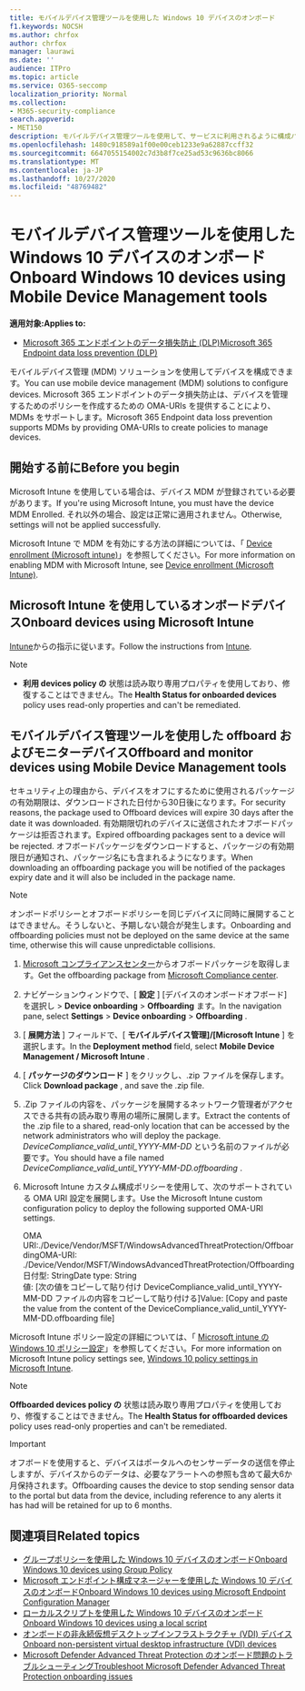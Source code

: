 ```yaml
---
title: モバイルデバイス管理ツールを使用した Windows 10 デバイスのオンボード
f1.keywords: NOCSH
ms.author: chrfox
author: chrfox
manager: laurawi
ms.date: ''
audience: ITPro
ms.topic: article
ms.service: O365-seccomp
localization_priority: Normal
ms.collection:
- M365-security-compliance
search.appverid:
- MET150
description: モバイルデバイス管理ツールを使用して、サービスに利用されるように構成パッケージをデバイスに展開します。
ms.openlocfilehash: 1480c918589a1f00e00ceb1233e9a62887ccff32
ms.sourcegitcommit: 6647055154002c7d3b8f7ce25ad53c9636bc8066
ms.translationtype: MT
ms.contentlocale: ja-JP
ms.lasthandoff: 10/27/2020
ms.locfileid: "48769482"
---
```

# <a name="onboard-windows-10-devices-using-mobile-device-management-tools"></a><span data-ttu-id="a0cb4-103">モバイルデバイス管理ツールを使用した Windows 10 デバイスのオンボード</span><span class="sxs-lookup"><span data-stu-id="a0cb4-103">Onboard Windows 10 devices using Mobile Device Management tools</span></span>

<span data-ttu-id="a0cb4-104">**適用対象:**</span><span class="sxs-lookup"><span data-stu-id="a0cb4-104">**Applies to:**</span></span>

- [<span data-ttu-id="a0cb4-105">Microsoft 365 エンドポイントのデータ損失防止 (DLP)</span><span class="sxs-lookup"><span data-stu-id="a0cb4-105">Microsoft 365 Endpoint data loss prevention (DLP)</span></span>](/microsoft-365/compliance/endpoint-dlp-learn-about)

<span data-ttu-id="a0cb4-106">モバイルデバイス管理 (MDM) ソリューションを使用してデバイスを構成できます。</span><span class="sxs-lookup"><span data-stu-id="a0cb4-106">You can use mobile device management (MDM) solutions to configure devices.</span></span> <span data-ttu-id="a0cb4-107">Microsoft 365 エンドポイントのデータ損失防止は、デバイスを管理するためのポリシーを作成するための OMA-URIs を提供することにより、MDMs をサポートします。</span><span class="sxs-lookup"><span data-stu-id="a0cb4-107">Microsoft 365 Endpoint data loss prevention supports MDMs by providing OMA-URIs to create policies to manage devices.</span></span>


## <a name="before-you-begin"></a><span data-ttu-id="a0cb4-108">開始する前に</span><span class="sxs-lookup"><span data-stu-id="a0cb4-108">Before you begin</span></span>
<span data-ttu-id="a0cb4-109">Microsoft Intune を使用している場合は、デバイス MDM が登録されている必要があります。</span><span class="sxs-lookup"><span data-stu-id="a0cb4-109">If you're using Microsoft Intune, you must have the device MDM Enrolled.</span></span> <span data-ttu-id="a0cb4-110">それ以外の場合、設定は正常に適用されません。</span><span class="sxs-lookup"><span data-stu-id="a0cb4-110">Otherwise, settings will not be applied successfully.</span></span> 

<span data-ttu-id="a0cb4-111">Microsoft Intune で MDM を有効にする方法の詳細については、「 [Device enrollment (Microsoft intune)](https://docs.microsoft.com/mem/intune/enrollment/device-enrollment)」を参照してください。</span><span class="sxs-lookup"><span data-stu-id="a0cb4-111">For more information on enabling MDM with Microsoft Intune, see [Device enrollment (Microsoft Intune)](https://docs.microsoft.com/mem/intune/enrollment/device-enrollment).</span></span>

## <a name="onboard-devices-using-microsoft-intune"></a><span data-ttu-id="a0cb4-112">Microsoft Intune を使用しているオンボードデバイス</span><span class="sxs-lookup"><span data-stu-id="a0cb4-112">Onboard devices using Microsoft Intune</span></span>

<span data-ttu-id="a0cb4-113">[Intune](https://docs.microsoft.com/intune/advanced-threat-protection)からの指示に従います。</span><span class="sxs-lookup"><span data-stu-id="a0cb4-113">Follow the instructions from [Intune](https://docs.microsoft.com/intune/advanced-threat-protection).</span></span>

> [!NOTE]
> - <span data-ttu-id="a0cb4-114">**利用 devices policy の** 状態は読み取り専用プロパティを使用しており、修復することはできません。</span><span class="sxs-lookup"><span data-stu-id="a0cb4-114">The **Health Status for onboarded devices** policy uses read-only properties and can't be remediated.</span></span>

## <a name="offboard-and-monitor-devices-using-mobile-device-management-tools"></a><span data-ttu-id="a0cb4-115">モバイルデバイス管理ツールを使用した offboard およびモニターデバイス</span><span class="sxs-lookup"><span data-stu-id="a0cb4-115">Offboard and monitor devices using Mobile Device Management tools</span></span>

<span data-ttu-id="a0cb4-116">セキュリティ上の理由から、デバイスをオフにするために使用されるパッケージの有効期限は、ダウンロードされた日付から30日後になります。</span><span class="sxs-lookup"><span data-stu-id="a0cb4-116">For security reasons, the package used to Offboard devices will expire 30 days after the date it was downloaded.</span></span> <span data-ttu-id="a0cb4-117">有効期限切れのデバイスに送信されたオフボードパッケージは拒否されます。</span><span class="sxs-lookup"><span data-stu-id="a0cb4-117">Expired offboarding packages sent to a device will be rejected.</span></span> <span data-ttu-id="a0cb4-118">オフボードパッケージをダウンロードすると、パッケージの有効期限日が通知され、パッケージ名にも含まれるようになります。</span><span class="sxs-lookup"><span data-stu-id="a0cb4-118">When downloading an offboarding package you will be notified of the packages expiry date and it will also be included in the package name.</span></span>

> [!NOTE]
> <span data-ttu-id="a0cb4-119">オンボードポリシーとオフボードポリシーを同じデバイスに同時に展開することはできません。そうしないと、予期しない競合が発生します。</span><span class="sxs-lookup"><span data-stu-id="a0cb4-119">Onboarding and offboarding policies must not be deployed on the same device at the same time, otherwise this will cause unpredictable collisions.</span></span>

1. <span data-ttu-id="a0cb4-120">[Microsoft コンプライアンスセンター](https://compliance.microsoft.com/)からオフボードパッケージを取得します。</span><span class="sxs-lookup"><span data-stu-id="a0cb4-120">Get the offboarding package from [Microsoft Compliance center](https://compliance.microsoft.com/).</span></span>

2. <span data-ttu-id="a0cb4-121">ナビゲーションウィンドウで、[ **設定** ] [デバイスのオンボードオフボード] を選択し  >  **Device onboarding**  >  **Offboarding** ます。</span><span class="sxs-lookup"><span data-stu-id="a0cb4-121">In the navigation pane, select **Settings** > **Device onboarding** > **Offboarding** .</span></span>

3. <span data-ttu-id="a0cb4-122">[ **展開方法** ] フィールドで、[ **モバイルデバイス管理]/[Microsoft Intune** ] を選択します。</span><span class="sxs-lookup"><span data-stu-id="a0cb4-122">In the **Deployment method** field, select **Mobile Device Management / Microsoft Intune** .</span></span>
    
4. <span data-ttu-id="a0cb4-123">[ **パッケージのダウンロード** ] をクリックし、.zip ファイルを保存します。</span><span class="sxs-lookup"><span data-stu-id="a0cb4-123">Click **Download package** , and save the .zip file.</span></span>

5. <span data-ttu-id="a0cb4-124">.Zip ファイルの内容を、パッケージを展開するネットワーク管理者がアクセスできる共有の読み取り専用の場所に展開します。</span><span class="sxs-lookup"><span data-stu-id="a0cb4-124">Extract the contents of the .zip file to a shared, read-only location that can be accessed by the network administrators who will deploy the package.</span></span> <span data-ttu-id="a0cb4-125">*DeviceCompliance_valid_until_YYYY-MM-DD* という名前のファイルが必要です。</span><span class="sxs-lookup"><span data-stu-id="a0cb4-125">You should have a file named *DeviceCompliance_valid_until_YYYY-MM-DD.offboarding* .</span></span>

6. <span data-ttu-id="a0cb4-126">Microsoft Intune カスタム構成ポリシーを使用して、次のサポートされている OMA URI 設定を展開します。</span><span class="sxs-lookup"><span data-stu-id="a0cb4-126">Use the Microsoft Intune custom configuration policy to deploy the following supported OMA-URI settings.</span></span>

      <span data-ttu-id="a0cb4-127">OMA URI:./Device/Vendor/MSFT/WindowsAdvancedThreatProtection/Offboarding</span><span class="sxs-lookup"><span data-stu-id="a0cb4-127">OMA-URI: ./Device/Vendor/MSFT/WindowsAdvancedThreatProtection/Offboarding</span></span>      
      <span data-ttu-id="a0cb4-128">日付型: String</span><span class="sxs-lookup"><span data-stu-id="a0cb4-128">Date type: String</span></span>      
      <span data-ttu-id="a0cb4-129">値: [次の値をコピーして貼り付け DeviceCompliance_valid_until_YYYY-MM-DD ファイルの内容をコピーして貼り付ける]</span><span class="sxs-lookup"><span data-stu-id="a0cb4-129">Value: [Copy and paste the value from the content of the DeviceCompliance_valid_until_YYYY-MM-DD.offboarding file]</span></span>

<span data-ttu-id="a0cb4-130">Microsoft Intune ポリシー設定の詳細については、「 [Microsoft intune の Windows 10 ポリシー設定](https://docs.microsoft.com/intune/deploy-use/windows-10-policy-settings-in-microsoft-intune)」を参照してください。</span><span class="sxs-lookup"><span data-stu-id="a0cb4-130">For more information on Microsoft Intune policy settings see, [Windows 10 policy settings in Microsoft Intune](https://docs.microsoft.com/intune/deploy-use/windows-10-policy-settings-in-microsoft-intune).</span></span>

> [!NOTE]
> <span data-ttu-id="a0cb4-131">**Offboarded devices policy の** 状態は読み取り専用プロパティを使用しており、修復することはできません。</span><span class="sxs-lookup"><span data-stu-id="a0cb4-131">The **Health Status for offboarded devices** policy uses read-only properties and can't be remediated.</span></span>

> [!IMPORTANT]
> <span data-ttu-id="a0cb4-132">オフボードを使用すると、デバイスはポータルへのセンサーデータの送信を停止しますが、デバイスからのデータは、必要なアラートへの参照も含めて最大6か月保持されます。</span><span class="sxs-lookup"><span data-stu-id="a0cb4-132">Offboarding causes the device to stop sending sensor data to the portal but data from the device, including reference to any alerts it has had will be retained for up to 6 months.</span></span>

## <a name="related-topics"></a><span data-ttu-id="a0cb4-133">関連項目</span><span class="sxs-lookup"><span data-stu-id="a0cb4-133">Related topics</span></span>
- [<span data-ttu-id="a0cb4-134">グループポリシーを使用した Windows 10 デバイスのオンボード</span><span class="sxs-lookup"><span data-stu-id="a0cb4-134">Onboard Windows 10 devices using Group Policy</span></span>](dlp-configure-endpoints-gp.md)
- [<span data-ttu-id="a0cb4-135">Microsoft エンドポイント構成マネージャーを使用した Windows 10 デバイスのオンボード</span><span class="sxs-lookup"><span data-stu-id="a0cb4-135">Onboard Windows 10 devices using Microsoft Endpoint Configuration Manager</span></span>](dlp-configure-endpoints-sccm.md)
- [<span data-ttu-id="a0cb4-136">ローカルスクリプトを使用した Windows 10 デバイスのオンボード</span><span class="sxs-lookup"><span data-stu-id="a0cb4-136">Onboard Windows 10 devices using a local script</span></span>](dlp-configure-endpoints-script.md)
- [<span data-ttu-id="a0cb4-137">オンボードの非永続仮想デスクトップインフラストラクチャ (VDI) デバイス</span><span class="sxs-lookup"><span data-stu-id="a0cb4-137">Onboard non-persistent virtual desktop infrastructure (VDI) devices</span></span>](dlp-configure-endpoints-vdi.md)
- [<span data-ttu-id="a0cb4-138">Microsoft Defender Advanced Threat Protection のオンボード問題のトラブルシューティング</span><span class="sxs-lookup"><span data-stu-id="a0cb4-138">Troubleshoot Microsoft Defender Advanced Threat Protection onboarding issues</span></span>](https://docs.microsoft.com/windows/security/threat-protection/microsoft-defender-atp/troubleshoot-onboarding)
